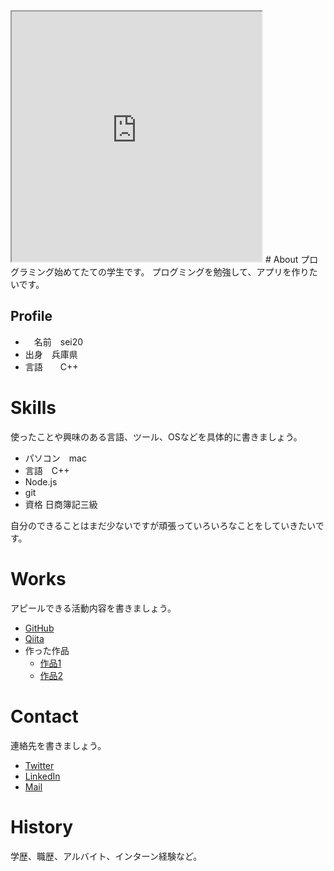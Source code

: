 
<iframe src="https://openprocessing.org/sketch/1518852/embed/" width="400" height="400"></iframe>
# <a name="header-1-8f7f4c1ce7a4f933663d10543562b096"></a> About
プログラミング始めてたての学生です。
プログミングを勉強して、アプリを作りたいです。

## <a name="header-2-cce99c598cfdb9773ab041d54c3d973a"></a> Profile
- 　名前　sei20
- 出身　兵庫県
- 言語　　C++
# <a name="header-1-aa79c5d1cbe3d96218a92481bcfaa39c"></a> Skills
使ったことや興味のある言語、ツール、OSなどを具体的に書きましょう。
- パソコン　mac
- 言語　C++
- Node.js
- git
- 資格 日商簿記三級　

自分のできることはまだ少ないですが頑張っていろいろなことをしていきたいです。

# <a name="header-1-7b8af977b90a67e053ff2667a26828fe"></a> Works
アピールできる活動内容を書きましょう。
- [GitHub](GitHubのURL)
- [Qiita](QiitaのURL)
- 作った作品
  - [作品1](作品1のURL)
  - [作品2](作品2のURL)

# <a name="header-1-bbaff12800505b22a853e8b7f4eb6a22"></a> Contact
連絡先を書きましょう。
- [Twitter](TwitterプロフィールのURL)
- [LinkedIn](LinkedInプロフィールのURL)
- [Mail](mailto:メールアドレス)

# <a name="header-1-16d2b386b2034b9488996466aaae0b57"></a> History
学歴、職歴、アルバイト、インターン経験など。

